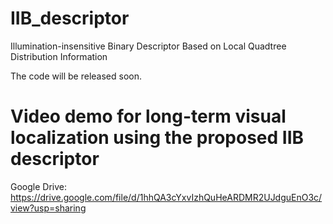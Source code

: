 # IIB_descriptor
Illumination-insensitive Binary Descriptor Based on Local Quadtree Distribution Information

The code will be released soon.


# Video demo for long-term visual localization using the proposed IIB descriptor

Google Drive: https://drive.google.com/file/d/1hhQA3cYxvIzhQuHeARDMR2UJdguEnO3c/view?usp=sharing   
